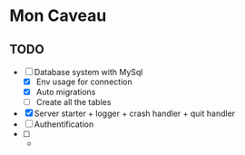# Mon Caveau

## TODO

- [ ] Database system with MySql
    - [X] Env usage for connection
    - [X] Auto migrations
    - [ ] Create all the tables
- [X] Server starter + logger + crash handler + quit handler
- [ ] Authentification 
- [ ] -